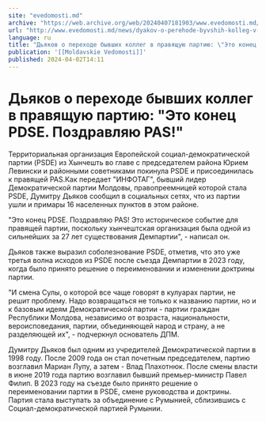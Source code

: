 ```yaml
---
site: "evedomosti.md"
archive: "https://web.archive.org/web/20240407181903/www.evedomosti.md/news/dyakov-o-perehode-byvshih-kolleg-v-pravyashuyu-partiyu-eto-k"
url: "http://www.evedomosti.md/news/dyakov-o-perehode-byvshih-kolleg-v-pravyashuyu-partiyu-eto-k"
language: ru
title: "Дьяков о переходе бывших коллег в правящую партию: \"Это конец PDSE. Поздравляю PAS!\""
publication: '[[Moldavskie Vedomosti]]'
published: 2024-04-02T14:11
---
```


# Дьяков о переходе бывших коллег в правящую партию: "Это конец PDSE. Поздравляю PAS!"

Территориальная организация Европейской социал-демократической партии (PSDE) из Хынчешть во главе с председателем района Юрием Левински и районными советниками покинула PSDE и присоединилась к правящей PAS.Как передает "ИНФОТАГ", бывший лидер Демократической партии Молдовы, правопреемницей которой стала PSDE, Думитру Дьяков сообщил в социальных сетях, что из партии ушли и примары 16 населенных пунктов в этом районе.

"Это конец PDSE. Поздравляю PAS! Это историческое событие для правящей партии, поскольку хынчештская организация была одной из сильнейших за 27 лет существования Демпартии", - написал он.

Дьяков также выразил соболезнование PSDE, отметив, что это уже третья волна исходов из PSDE после съезда Демпартии в 2023 году, когда было принято решение о переименовании и изменении доктрины партии.

"И смена Сулы, о которой все чаще говорят в кулуарах партии, не решит проблему. Надо возвращаться не только к названию партии, но и к базовым идеям Демократической партии - партии граждан Республики Молдова, независимо от возраста, национальности, вероисповедания, партии, объединяющей народ и страну, а не разделяющей их", - подчеркнул основатель ДПМ.

Думитру Дьяков был одним из учредителей Демократической партии в 1998 году. После 2009 года он стал почетным председателем, партию возглавил Мариан Лупу, а затем - Влад Плахотнюк. После смены власти в июне 2019 года партию возглавил бывший премьер-министр Павел Филип. В 2023 году на съезде было принято решение о переименовании партии в PSDE, смене руководства и доктрины. Партия стала выступать за объединение с Румынией, сблизившись с Социал-демократической партией Румынии.